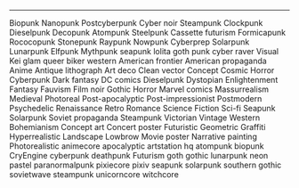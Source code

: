 ---

Biopunk
Nanopunk
Postcyberpunk
Cyber noir
Steampunk
Clockpunk
Dieselpunk
Decopunk
Atompunk
Steelpunk
Cassette futurism
Formicapunk
Rococopunk
Stonepunk
Raypunk
Nowpunk
Cyberprep
Solarpunk
Lunarpunk
Elfpunk
Mythpunk
seapunk
lolita
goth
punk
cyber
raver
Visual Kei
glam
queer
biker
western
American frontier
American propaganda
Anime
Antique lithograph
Art deco
Clean vector
Concept
Cosmic Horror
Cyberpunk
Dark fantasy
DC comics
Dieselpunk
Dystopian
Enlightenment
Fantasy
Fauvism
Film noir
Gothic
Horror
Marvel comics
Massurrealism
Medieval
Photoreal
Post-apocalyptic
Post-impressionist
Postmodern
Psychedelic
Renaissance
Retro
Romance
Science Fiction
Sci-fi
Seapunk
Solarpunk
Soviet propaganda
Steampunk
Victorian
Vintage
Western
Bohemianism
Concept art
Concert poster
Futuristic
Geometric
Graffiti
Hyperrealistic
Landscape
Lowbrow
Movie poster
Narrative painting
Photorealistic
animecore
apocalyptic
artstation hq
atompunk
biopunk
CryEngine
cyberpunk
deathpunk
Futurism
goth
gothic
lunarpunk
neon pastel
paranormalpunk
pixiecore
pixiv
seapunk
solarpunk
southern gothic
sovietwave
steampunk
unicorncore
witchcore
